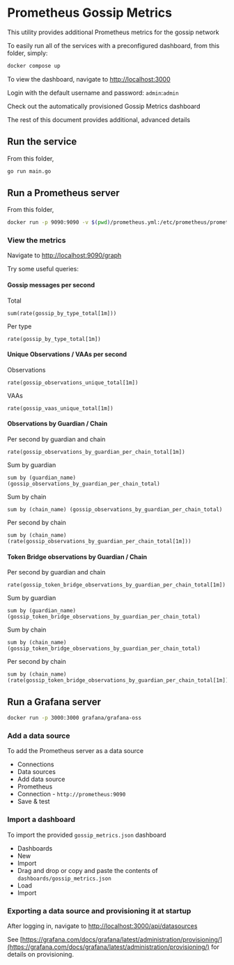 # Prometheus Gossip Metrics

This utility provides additional Prometheus metrics for the gossip network

To easily run all of the services with a preconfigured dashboard, from this folder, simply:

```bash
docker compose up
```

To view the dashboard, navigate to [http://localhost:3000](http://localhost:3000)

Login with the default username and password: `admin`:`admin`

Check out the automatically provisioned Gossip Metrics dashboard

The rest of this document provides additional, advanced details

## Run the service

From this folder,

```bash
go run main.go
```

## Run a Prometheus server

From this folder,

```bash
docker run -p 9090:9090 -v $(pwd)/prometheus.yml:/etc/prometheus/prometheus.yml prom/prometheus
```

### View the metrics

Navigate to [http://localhost:9090/graph](http://localhost:9090/graph)

Try some useful queries:

#### Gossip messages per second

Total

```
sum(rate(gossip_by_type_total[1m]))
```

Per type

```
rate(gossip_by_type_total[1m])
```

#### Unique Observations / VAAs per second

Observations

```
rate(gossip_observations_unique_total[1m])
```

VAAs

```
rate(gossip_vaas_unique_total[1m])
```

#### Observations by Guardian / Chain

Per second by guardian and chain

```
rate(gossip_observations_by_guardian_per_chain_total[1m])
```

Sum by guardian

```
sum by (guardian_name) (gossip_observations_by_guardian_per_chain_total)
```

Sum by chain

```
sum by (chain_name) (gossip_observations_by_guardian_per_chain_total)
```

Per second by chain

```
sum by (chain_name) (rate(gossip_observations_by_guardian_per_chain_total[1m]))
```

#### Token Bridge observations by Guardian / Chain

Per second by guardian and chain

```
rate(gossip_token_bridge_observations_by_guardian_per_chain_total[1m])
```

Sum by guardian

```
sum by (guardian_name) (gossip_token_bridge_observations_by_guardian_per_chain_total)
```

Sum by chain

```
sum by (chain_name) (gossip_token_bridge_observations_by_guardian_per_chain_total)
```

Per second by chain

```
sum by (chain_name) (rate(gossip_token_bridge_observations_by_guardian_per_chain_total[1m]))
```

## Run a Grafana server

```bash
docker run -p 3000:3000 grafana/grafana-oss
```

### Add a data source

To add the Prometheus server as a data source

- Connections
- Data sources
- Add data source
- Prometheus
- Connection - `http://prometheus:9090`
- Save & test

### Import a dashboard

To import the provided `gossip_metrics.json` dashboard

- Dashboards
- New
- Import
- Drag and drop or copy and paste the contents of `dashboards/gossip_metrics.json`
- Load
- Import

### Exporting a data source and provisioning it at startup

After logging in, navigate to [http://localhost:3000/api/datasources](http://localhost:3000/api/datasources)

See [https://grafana.com/docs/grafana/latest/administration/provisioning/](https://grafana.com/docs/grafana/latest/administration/provisioning/) for details on provisioning.
